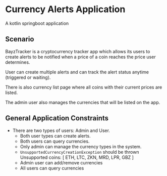 # Currency Alerts Application
A kotlin springboot application

## Scenario
BayzTracker is a cryptocurrency tracker app which allows its users to create alerts to be notified when a price of a coin reaches the price user determines.

User can create multiple alerts and can track the alert status anytime (triggered or waiting).

There is also currency list page where all coins with their current prices are listed.

The admin user also manages the currencies that will be listed on the app.

## General Application Constraints
- There are two types of users: Admin and User.
    - Both user types can create alerts.
    - Both users can query currencies.
    - Only admin can manage the currency types in the system.
    - `UnsupportedCurrencyCreationException` should be thrown Unsupported coins: [ ETH, LTC, ZKN, MRD, LPR, GBZ ]
    - Admin user can add/remove currencies
    - All users can query currencies
